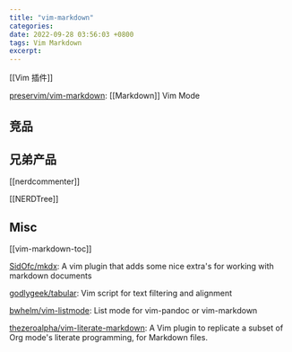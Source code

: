 ```yaml
---
title: "vim-markdown"
categories: 
date: 2022-09-28 03:56:03 +0800
tags: Vim Markdown
excerpt: 
---
```


[[Vim 插件]]

[preservim/vim-markdown](https://github.com/preservim/vim-markdown): [[Markdown]] Vim Mode

## 竞品




## 兄弟产品

[[nerdcommenter]]

[[NERDTree]]


## Misc

[[vim-markdown-toc]]


[SidOfc/mkdx](https://github.com/SidOfc/mkdx): A vim plugin that adds some nice extra's for working with markdown documents

[godlygeek/tabular](https://github.com/godlygeek/tabular): Vim script for text filtering and alignment

[bwhelm/vim-listmode](https://github.com/bwhelm/vim-listmode): List mode for vim-pandoc or vim-markdown

[thezeroalpha/vim-literate-markdown](https://github.com/thezeroalpha/vim-literate-markdown): A Vim plugin to replicate a subset of Org mode's literate programming, for Markdown files.


